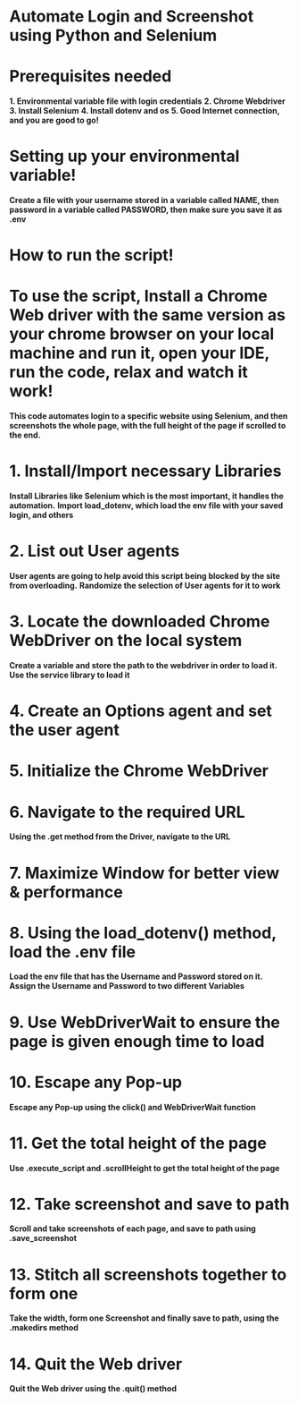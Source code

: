 # Automate Login and Screenshot using Python and Selenium

# Prerequisites needed
**1. Environmental variable file with login credentials**
**2. Chrome Webdriver**
**3. Install Selenium**
**4. Install dotenv and os**
**5. Good Internet connection, and you are good to go!**

# Setting up your environmental variable!
**Create a file with your username stored in a variable called NAME, then password in a variable called PASSWORD, then make sure you save it as .env**

# How to run the script!
# To use the script, Install a Chrome Web driver with the same version as your chrome browser on your local machine and run it, open your IDE, run the code, relax and watch it work!

**This code automates login to a specific website using Selenium, and then screenshots the whole page, with the full height of the page if scrolled to the end.**

# 1. Install/Import necessary Libraries
**Install Libraries like Selenium which is the most important, it handles the automation.**
**Import load_dotenv, which load the env file with your saved login, and others**

# 2. List out User agents
**User agents are going to help avoid this script being blocked by the site from overloading.**
**Randomize the selection of User agents for it to work**

# 3. Locate the downloaded Chrome WebDriver on the local system
**Create a variable and store the path to the webdriver in order to load it.**
**Use the service library to load it**

# 4. Create an Options agent and set the user agent

# 5. Initialize the Chrome WebDriver

# 6. Navigate to the required URL
**Using the .get method from the Driver, navigate to the URL**

# 7. Maximize Window for better view & performance

# 8. Using the load_dotenv() method, load the .env file
**Load the env file that has the Username and Password stored on it.**
**Assign the Username and Password to two different Variables**

# 9. Use WebDriverWait to ensure the page is given enough time to load

# 10. Escape any Pop-up 
**Escape any Pop-up using the click() and WebDriverWait function**

# 11. Get the total height of the page
**Use .execute_script and .scrollHeight to get the total height of the page**

# 12. Take screenshot and save to path
**Scroll and take screenshots of each page, and save to path using .save_screenshot**

# 13. Stitch all screenshots together to form one
**Take the width, form one Screenshot and finally save to path, using the .makedirs method**

# 14. Quit the Web driver
**Quit the Web driver using the .quit() method**

